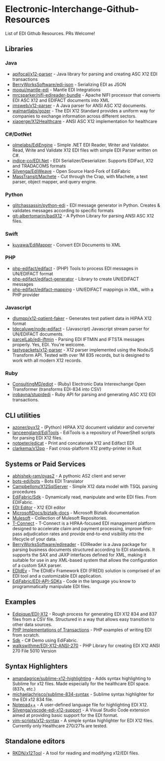 # Electronic-Interchange-Github-Resources
List of EDI Github Resources. PRs Welcome!

## Libraries

### Java
- [apifocal/x12-parser](https://github.com/apifocal/x12-parser) - Java library for parsing and creating ASC X12 EDI transactions
- [BerryWorksSoftware/edi-json](https://github.com/BerryWorksSoftware/edi-json) - Serializing EDI as JSON
- [moqui/mantle-edi](https://github.com/moqui/mantle-edi) - Mantle EDI Integrations
- [mrcsparker/nifi-edireader-bundle](https://github.com/mrcsparker/nifi-edireader-bundle) - Apache NIFI processor that converts EDI ASC X12 and EDIFACT documents into XML
- [imsweb/x12-parser](https://github.com/imsweb/x12-parser) - A Java parser for ANSI ASC X12 documents.
- [walmartlabs/gozer](https://github.com/walmartlabs/gozer) - The EDI X12 Standard provides a uniform way for companies to exchange information across different sectors.
- [xiaoerge/X12Healthcare](https://github.com/xiaoerge/X12Healthcare) - ANSI ASC X12 implementation for healthcare
### C#/DotNet
- [olmelabs/EdiEngine](https://github.com/olmelabs/EdiEngine) - Simple .NET EDI Reader, Writer and Validator. Read, Write and Validate X12 EDI files with simple EDI Parser written on C#. 
- [indice-co/EDI.Net](https://github.com/indice-co/EDI.Net) - EDI Serializer/Deserializer. Supports EDIFact, X12 and TRADACOMS formats
- [Silvenga/EdiWeave](https://github.com/Silvenga/EdiWeave) - Open Source Hard-Fork of EdiFabric
- [MassTransit/Machete](https://github.com/MassTransit/Machete) - Cut through the Crap, with Machete, a text parser, object mapper, and query engine.
### Python
- [glitchassassin/python-edi](https://github.com/glitchassassin/python-edi) - EDI message generator in Python. Creates & validates messages according to specific formats
- [git-albertomarin/badX12](https://github.com/git-albertomarin/badX12) - A Python Library for parsing ANSI ASC X12 files.
### Swift
- [kuyawa/EdiMapper](https://github.com/kuyawa/EdiMapper) - Convert EDI Documents to XML
### PHP
- [php-edifact/edifact](https://github.com/php-edifact/edifact) - (PHP) Tools to process EDI messages in UN/EDIFACT format
- [php-edifact/edifact-generator](https://github.com/php-edifact/edifact-generator) - Library to create UN/EDIFACT messages
- [php-edifact/edifact-mapping](https://github.com/php-edifact/edifact-mapping) - UN/EDIFACT mappings in XML, with a PHP provider
### Javascript
- [dlumpp/x12-patient-faker](https://github.com/dlumpp/x12-patient-faker) - Generates test patient data in HIPAA X12 format
- [tdecaluwe/node-edifact](https://github.com/tdecaluwe/node-edifact) - (Javascript) Javascript stream parser for UN/EDIFACT documents.
- [parcelLab/edi-iftmin](https://github.com/parcelLab/edi-iftmin) - Parsing EDI IFTMIN and IFTSTA messages properly. Yes, EDI. You're welcome.
- [tastypackets/x12-parser](https://github.com/tastypackets/x12-parser) - X12 parser implemented using the NodeJS Transform API. Tested with over 1M 835 records, but is designed to work with all modern X12 records.
### Ruby
- [ConsultingMD/ediot](https://github.com/ConsultingMD/ediot) - (Ruby) Electronic Data Interexchange Open Transformer (transforms EDI-834 into CSV)
- [irobayna/stupidedi](https://github.com/irobayna/stupidedi) - Ruby API for parsing and generating ASC X12 EDI transactions.

## CLI utilities
- [azoner/pyx12](https://github.com/azoner/pyx12) - (Python) HIPAA X12 document validator and converter
- [lanceengland/EdiTools](https://github.com/lanceengland/EdiTools) - EdiTools is a repository of PowerShell scripts for parsing EDI X12 files.
- [notpeter/edicat](https://github.com/notpeter/edicat) - Print and concatenate X12 and Edifact EDI
- [clarkema/x12pp](https://github.com/clarkema/x12pp) - Fast cross-platform X12 pretty-printer in Rust


## Systems or Paid Services
- [abhishek-ram/pyas2](https://github.com/abhishek-ram/pyas2) - A pythonic AS2 client and server
- [bots-edi/bots](https://github.com/bots-edi) - Bots EDI Translator
- [Campbellony/X12SqlServer](https://github.com/campbellony/x12sqlserver) - Simple X12 data model with TSQL parsing procedures
- [EdiFabric/Sdk](https://github.com/EdiFabric/Sdk) - Dynamically read, manipulate and write EDI files. From EDIFabric.
- [EDI Editor](https://www.tallan.com/products/t-connect-edi-management/x12-studio-tool-box/) - X12 EDI editor
- [MicrosoftDocs/biztalk-docs](https://github.com/MicrosoftDocs/biztalk-docs) - Microsoft Biztalk documentation
- [Mulesoft](https://github.com/mulesoft) - Collection of Mulesoft Repositories.
- [T-Connect](https://www.tallan.com/products/t-connect-edi-management/t-connect-edi-management-suite/) - T-Connect is a HIPAA-focused EDI management platform designed to accelerate claim and payment processing, improve first-pass adjudication rates and provide end-to-end visibility into the lifecycle of your data.
- [BerryWorksSoftware/edireader](https://github.com/BerryWorksSoftware/edireader) - EDIReader is a Java package for parsing business documents structured according to EDI standards. It supports the SAX and JAXP interfaces defined for XML, making it suitable for use in any XML-based system that allows the configuration of a custom SAX parser.
- [EDIdEv](http://www.edidev.com) - The EDIdEv Framework EDI (FREDI) solution is comprised of an EDI tool and a customizable EDI application. 
- [EdiFabric/EDI-API-SDKs](https://github.com/EdiFabric/EDI-API-SDKs) - Code in the language you know to programmatically manipulate EDI files.
## Examples
- [Edipique/EDI-X12](https://github.com/dipique/EDI-X12) - Rough process for generating EDI X12 834 and 837 files from a CSV file. Structured in a way that allows easy transition to other data sources.
- [PHP Implementations of Transactions](https://github.com/stephenmccready/X12) - PHP examples of writing EDI from scratch.
- [Sdk](https://github.com/EdiFabric/Sdk/blob/master/EdiFabric.Sdk.Demo/Program.cs) - C# Demo using EdiFabric. 
- [walkswithme/EDI-X12-ANSI-270](https://github.com/walkswithme/EDI-X12-ANSI-270) - PHP Library for creating EDI X12 ANSI 270 File 5010 Version



## Syntax Highlighters

- [amandagrice/sublime-x12-highlighting](https://github.com/amandagrice/sublime-x12-highlighting) - Adds syntax highlighting to Sublime for x12 files. Made especially for the healthcare EDI space. (837s, etc.)
- [michaelachrisco/sublime-834-syntax](https://github.com/michaelachrisco/sublime-834-syntax) - Sublime syntax highlighter for the EDI x12 834 file.
- [Notepad++](https://gist.github.com/bhattisatish/6b5f5c90443a64cef192) - A user-defined language file for highlighting EDI X12.
- [Silvenga/vscode-edi-x12-support](https://github.com/Silvenga/vscode-edi-x12-support) - A Visual Studio Code extension aimed at providing basic support for the EDI format.
- [vim-scripts/x12-syntax](https://github.com/vim-scripts/x12-syntax) - A simple syntax highlighter for EDI X12 files. Currently only Healthcare 270/271s are tested.

## Standalone editors
- [RKDN/x12Tool](https://github.com/RKDN/x12Tool) - A tool for reading and modifying x12/EDI files.

